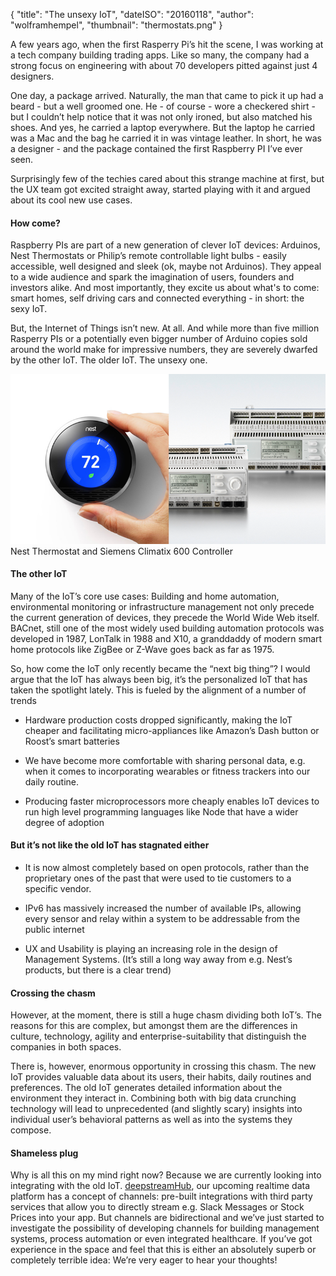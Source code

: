 {
    "title": "The unsexy IoT",
    "dateISO": "20160118",
    "author": "wolframhempel",
    "thumbnail": "thermostats.png"
}

A few years ago, when the first Rasperry Pi’s hit the scene, I was working at a tech company building trading apps. Like so many, the company had a strong focus on engineering with about 70 developers pitted against just 4 designers.

One day, a package arrived. Naturally, the man that came to pick it up had a beard - but a well groomed one. He - of course - wore a checkered shirt - but I couldn’t help notice that it was not only ironed, but also matched his shoes. And yes, he carried a laptop everywhere. But the laptop he carried was a Mac and the bag he carried it in was vintage leather. In short, he was a designer - and the package contained the first Raspberry PI I’ve ever seen.

Surprisingly few of the techies cared about this strange machine at first, but the UX team got excited straight away, started playing with it and argued about its cool new use cases.

#### How come? 
Raspberry PIs are part of a new generation of clever IoT devices: Arduinos, Nest Thermostats or Philip’s remote controllable light bulbs - easily accessible, well designed and sleek (ok, maybe not Arduinos).
They appeal to a wide audience and spark the imagination of users, founders and investors alike. And most importantly, they excite us about what's to come: smart homes, self driving cars and connected everything - in short: the sexy IoT.

But, the Internet of Things isn’t new. At all. And while more than five million Rasperry PIs or a potentially even bigger number of Arduino copies sold around the world make for impressive numbers, they are severely dwarfed by the other IoT. The older IoT. The unsexy one.

<div class="img-box">
    <img src="thermostats.png" alt="Thermostats" />
    <label>Nest Thermostat and Siemens Climatix 600 Controller</label>
</div>

#### The other IoT
Many of the IoT’s core use cases: Building and home automation, environmental monitoring or infrastructure management not only precede the current generation of devices, they precede the World Wide Web itself. 
BACnet, still one of the most widely used building automation protocols was developed in 1987, LonTalk in 1988 and X10, a granddaddy of modern smart home protocols like ZigBee or Z-Wave goes back as far as 1975.

So, how come the IoT only recently became the “next big thing”?
I would argue that the IoT has always been big, it’s the personalized IoT that has taken the spotlight lately. This is fueled by the alignment of a number of trends 

- Hardware production costs dropped significantly, making the IoT cheaper and facilitating micro-appliances like Amazon’s Dash button or Roost’s smart batteries

- We have become more comfortable with sharing personal data, e.g. when it comes to incorporating wearables or fitness trackers into our daily routine.

- Producing faster microprocessors more cheaply enables IoT devices to run high level programming languages like Node that have a wider degree of adoption

#### But it’s not like the old IoT has stagnated either


- It is now almost completely based on open protocols, rather than the proprietary ones of the past that were used to tie customers to a specific vendor.

- IPv6 has massively increased the number of available IPs, allowing every sensor and relay within a system to be addressable from the public internet

- UX and Usability is playing an increasing role in the design of Management Systems. (It’s still a long way away from e.g. Nest’s products, but there is a clear trend)

#### Crossing the chasm
However, at the moment, there is still a huge chasm dividing both IoT’s. The reasons for this are complex, but amongst them are the differences in culture, technology, agility and enterprise-suitability that distinguish the companies in both spaces.

There is, however, enormous opportunity in crossing this chasm. The new IoT provides valuable data about its users, their habits, daily routines and preferences. The old IoT generates detailed information about the environment they interact in. Combining both with big data crunching technology will lead to unprecedented (and slightly scary) insights into individual user’s behavioral patterns as well as into the systems they compose.

#### Shameless plug
Why is all this on my mind right now? Because we are currently looking into integrating with the old IoT. [deepstreamHub](http://deepstreamhub.com/), our upcoming realtime data platform has a concept of channels: pre-built integrations with third party services that allow you to directly stream e.g. Slack Messages or Stock Prices into your app. But channels are bidirectional and we’ve just started to investigate the possibility of developing channels for building management systems, process automation or even integrated healthcare. If you’ve got experience in the space and feel that this is either an absolutely superb or completely terrible idea: We’re very eager to hear your thoughts!

